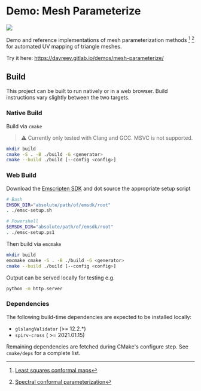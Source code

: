 # Demo: Mesh Parameterize

![](https://github.com/davreev/demo-mesh-parameterize/actions/workflows/build.yml/badge.svg)

Demo and reference implementations of mesh parameterization methods [^1] [^2] for automated UV
mapping of triangle meshes.

Try it here: https://davreev.gitlab.io/demos/mesh-parameterize/

[^1]: [Least squares conformal maps](https://www.cs.jhu.edu/~misha/Fall09/Levy02.pdf)  
[^2]: [Spectral conformal parameterization](https://hal.inria.fr/inria-00334477/document)

## Build

This project can be built to run natively or in a web browser. Build instructions vary slightly
between the two targets.

### Native Build

Build via `cmake`

> ⚠️ Currently only tested with Clang and GCC. MSVC is not supported.

```sh
mkdir build
cmake -S . -B ./build -G <generator>
cmake --build ./build [--config <config>]
```

### Web Build

Download the [Emscripten SDK](https://github.com/emscripten-core/emsdk) and dot source the
appropriate setup script

```sh
# Bash
EMSDK_DIR="absolute/path/of/emsdk/root"
. ./emsc-setup.sh

# Powershell
$EMSDK_DIR="absolute/path/of/emsdk/root"
. ./emsc-setup.ps1
```

Then build via `emcmake`

```sh
mkdir build 
emcmake cmake -S . -B ./build -G <generator>
cmake --build ./build [--config <config>]
```

Output can be served locally for testing e.g.

```sh
python -m http.server
```

### Dependencies

The following build-time dependencies are expected to be installed locally:

- `glslangValidator` (>= 12.2.*)
- `spirv-cross` ( >= 2021.01.15)

Remaining dependencies are fetched during CMake's configure step. See `cmake/deps` for a complete
list.
